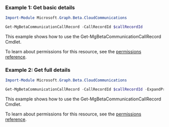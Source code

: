 ### Example 1: Get basic details

```powershellImport-Module Microsoft.Graph.Beta.CloudCommunications

Get-MgBetaCommunicationCallRecord -CallRecordId $callRecordId
```
This example shows how to use the Get-MgBetaCommunicationCallRecord Cmdlet.
To learn about permissions for this resource, see the [permissions reference](/graph/permissions-reference).

### Example 2: Get full details

```powershellImport-Module Microsoft.Graph.Beta.CloudCommunications

Get-MgBetaCommunicationCallRecord -CallRecordId $callRecordId -ExpandProperty "sessions(`$expand=segments)"
```
This example shows how to use the Get-MgBetaCommunicationCallRecord Cmdlet.
To learn about permissions for this resource, see the [permissions reference](/graph/permissions-reference).

